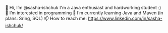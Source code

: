 👋 Hi, I’m @sasha-ishchuk
    I'm a Java enthusiast and hardworking student :)
👀 I’m interested in programming
🌱 I’m currently learning Java and Maven (in plans: Sring, SQL)
📫 How to reach me: https://www.linkedin.com/in/sasha-ishchuk/

<!---
sasha-ishchuk/sasha-ishchuk is a ✨ special ✨ repository because its `README.md` (this file) appears on your GitHub profile.
You can click the Preview link to take a look at your changes.
--->
